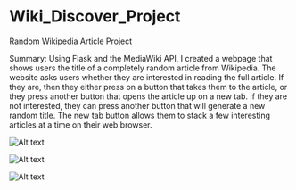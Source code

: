 # Wiki_Discover_Project
Random Wikipedia Article Project

Summary:
Using Flask and the MediaWiki API, I created a webpage that shows users the title of a completely random article from Wikipedia. The website asks users whether they are interested in reading the full article. If they are, then they either press on a button that takes them to the article, or they press another button that opens the article up on a new tab. If they are not interested, they can press another button that will generate a new random title. The new tab button allows them to stack a few interesting articles at a time on their web browser.

![Alt text](Wiki_Discover_Samles/Homepage.png?raw=true "Homepage")

![Alt text](Wiki_Discover_Samles/article_on_newtab.png?raw=true "Article generated in New tab")

![Alt text](Wiki_Discover_Samles/Sample_article.png?raw=true "Demo Article")

